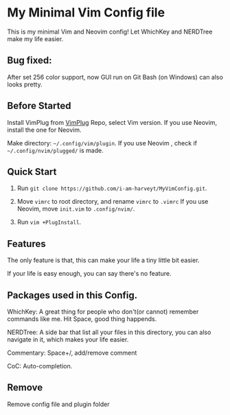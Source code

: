 # My Minimal Vim Config file

This is my minimal Vim and Neovim config! Let WhichKey and NERDTree make my life easier.

## Bug fixed:

After set 256 color support, now GUI run on Git Bash (on Windows) can also looks pretty.

## Before Started

Install VimPlug from [VimPlug](https://github.com/junegunn/vim-plug) Repo, select Vim version. If you use Neovim, install the one for Neovim.

Make directory: `~/.config/vim/plugin`. If you use Neovim , check if `~/.config/nvim/plugged/` is made.

## Quick Start

1. Run `git clone https://github.com/i-am-harveyt/MyVimConfig.git`.

2. Move `vimrc` to root directory, and rename `vimrc` to `.vimrc` If you use Neovim, move `init.vim` to `.config/nvim/`.

3. Run `vim +PlugInstall`.


## Features

The only feature is that, this can make your life a tiny little bit easier.

If your life is easy enough, you can say there's no feature. 

## Packages used in this Config.

WhichKey: A great thing for people who don't(or cannot) remember commands like me. Hit Space, good thing happends.

NERDTree: A side bar that list all your files in this directory, you can also navigate in it, which makes your life easier.

Commentary: Space+/, add/remove comment

CoC: Auto-completion.

## Remove

Remove config file and plugin folder

